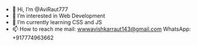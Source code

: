 - 👋 Hi, I’m @AviRaut777
- 👀 I’m interested in Web Development
- 🌱 I’m currently learning CSS and JS
- 📫 How to reach me mail: wwwavishkarraut143@gmail.com
                 WhatsApp: +917774963662

<!---
AviRaut777/AviRaut777 is a ✨ special ✨ repository because its `README.md` (this file) appears on your GitHub profile.
You can click the Preview link to take a look at your changes.
--->
